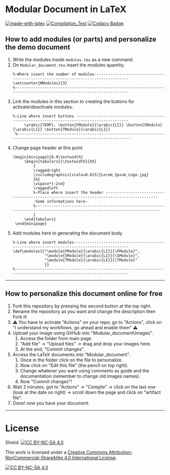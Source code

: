 # Modular Document in LaTeX

[![made-with-latex](https://img.shields.io/badge/Made%20with-LaTeX-1f425f.svg)](https://www.latex-project.org/)
[![Compilation_Test](https://github.com/R0mb0/Modular_Document_in_LaTeX/actions/workflows/Compilation_Test.yml/badge.svg)](https://github.com/R0mb0/Modular_Document_in_LaTeX/actions/workflows/Compilation_Test.yml)
[![Codacy Badge](https://app.codacy.com/project/badge/Grade/2c5a717e727f46148a54f2b63131da49)](https://app.codacy.com/gh/R0mb0/Modular_Document_in_LaTeX/dashboard?utm_source=gh&utm_medium=referral&utm_content=&utm_campaign=Badge_grade)

## How to add modules (or parts) and personalize the demo document

1. Write the modules inside `modules.tex` as a new command.
2. On `Modular_document.tex` insert the modules quantity.
  	```
  	%-Where insert the number of modules----------------------------------------------------------------------------------
  	\setcounter{NModules}{3}
  	%---------------------------------------------------------------------------------------------------------------------
  	```
3. Link the modules in this section to creating the buttons for activate/deactivate modules.
   ```
   %-Line where insert buttons ------------------------------------------------------------------------------------------
		\arabic{TEMP}. \button{FModule}{\arabic{LI}} \button{SModule}{\arabic{LI}} \button{TModule}{\arabic{LI}}
    %---------------------------------------------------------------------------------------------------------------------
   ```
4. Change page header at this point
   ```
   \begin{minipage}{0.9\textwidth}
		\begin{tabularx}{\textwidth}{XX}
			{
			\raggedright
			\includegraphics[scale=0.015]{Lorem_Ipsum_Logo.jpg}
			}&{
			\vspace*{-2cm}
			\raggedleft
			%-Place where insert the header ------------------------------------------------------------------------------------------
			-Some informations here-
			%--------------------------------------------------------------------------------------------------------------------------
			}
		\end{tabularx}
	\end{minipage}
   ```
5. Add modules here to generating the document body
      ```
      %-Line where insert modules-------------------------------------------------------------------------------------------
	  \def\modules{{"\module{FModule}{\arabic{LI}}{\FModule}",
					"\module{SModule}{\arabic{LI}}{\SModule}",
					"\module{TModule}{\arabic{LI}}{\TModule}"
					}}
      %---------------------------------------------------------------------------------------------------------------------
      ```

---

## How to personalize this document online for free

1. Fork this repository by pressing the second button at the top right.
2. Rename the repository as you want and change the description then Fork it!
3. ⚠️ You have to activate "Actions" on your repo; go to "Actions", click on "I
 understand my workflows, go ahead and enable them" ⚠️
4. Upload your image using GitHub into "Modular_document\Images".
    1. Access the folder from main page.
    2. "Add file" -> "Upload files" -> drag and drop your images here.
    3. At the end, "Commit changes".
5. Access the LaTeX documents into "Modular_document".
    1. Once in the folder click on the file to personalize.
    2. Now click on "Edit this file" (the pencil on top right).
    3. Change whatever you want using comments as guide and the documentation (remember to change
 old images names).
    4. Now "Commit changes"!
6. Wait 2 minutes, got to "Actions" -> "Compile" -> click on the last one
 (look at the date on right) -> scroll down the page and click on
 "artifact file".  
7. Done! now you have your document.

---
# License
Shield: [![CC BY-NC-SA 4.0][cc-by-nc-sa-shield]][cc-by-nc-sa]

This work is licensed under a
[Creative Commons Attribution-NonCommercial-ShareAlike 4.0 International License][cc-by-nc-sa].

[![CC BY-NC-SA 4.0][cc-by-nc-sa-image]][cc-by-nc-sa]

[cc-by-nc-sa]: http://creativecommons.org/licenses/by-nc-sa/4.0/
[cc-by-nc-sa-image]: https://licensebuttons.net/l/by-nc-sa/4.0/88x31.png
[cc-by-nc-sa-shield]: https://img.shields.io/badge/License-CC%20BY--NC--SA%204.0-lightgrey.svg
